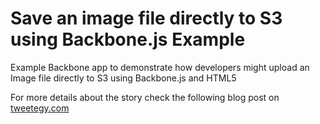 # Save an image file directly to S3 using Backbone.js Example

Example Backbone app to demonstrate how developers might upload an Image file directly to S3 using Backbone.js and HTML5

For more details about the story check the following blog post on [tweetegy.com](http://www.tweetegy.com/2012/01/save-an-image-file-directly-to-s3-from-a-web-browser-using-html5-and-backbone-js/)

